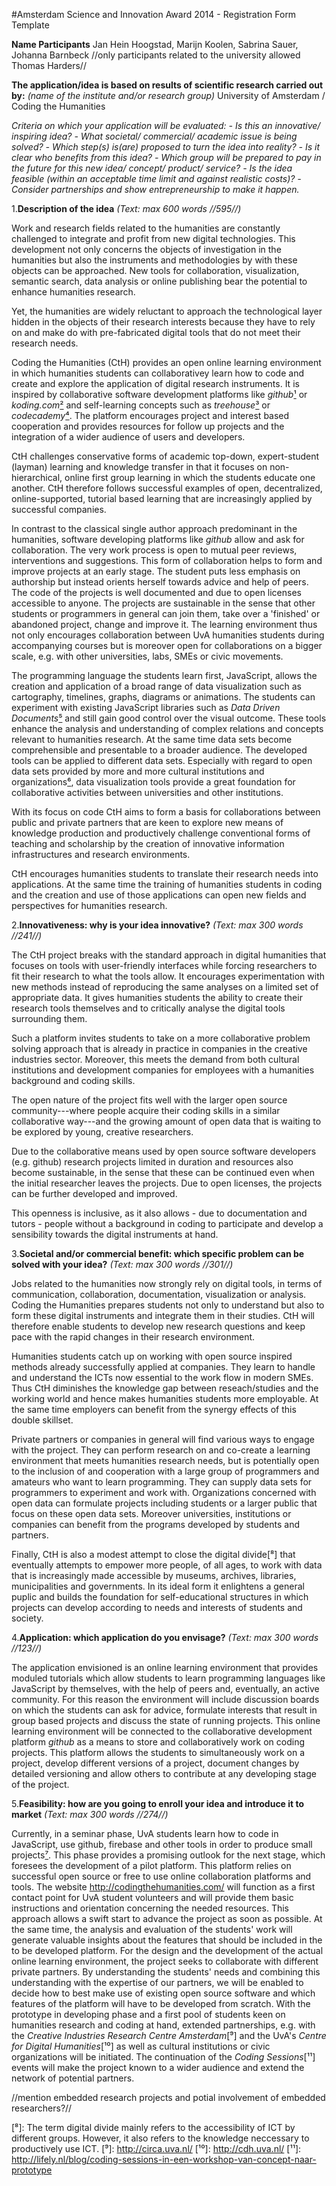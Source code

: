 #Amsterdam Science and Innovation Award 2014 - Registration Form Template

**Name Participants** 
Jan Hein Hoogstad, Marijn Koolen, Sabrina Sauer, Johanna Barnbeck //only participants related to the university allowed Thomas Harders//

**The application/idea is based on results of scientific research
carried out by:** *(name of the institute and/or research group)*
University of Amsterdam / Coding the Humanities

*Criteria on which your application will be evaluated:*
*- Is this an innovative/ inspiring idea?*
*- What societal/ commercial/ academic issue is being solved?*
*- Which step(s) is(are) proposed to turn the idea into reality?*
*- Is it clear who benefits from this idea?*
*- Which group will be prepared to pay in the future for this new idea/
concept/ product/ service?*
*- Is the idea feasible (within an acceptable time limit and against
realistic costs)?*
*- Consider partnerships and show entrepreneurship to make it happen.*


1.**Description of the idea**
*(Text: max 600 words //595//)*

Work and research fields related to the humanities are constantly challenged to integrate and profit from new digital technologies. This development not only concerns the objects of investigation in the humanities but also the instruments and methodologies by with these objects can be approached. New tools for collaboration, visualization, semantic search, data analysis or online publishing bear the potential to enhance humanities research.

Yet, the humanities are widely reluctant to approach the technological layer hidden in the objects of their research interests because they have to rely on and make do with pre-fabricated digital tools that do not meet their research needs. 

Coding the Humanities (CtH) provides an open online learning environment in which humanities students can collaborativey learn how to code and create and explore the application of digital research instruments. It is inspired by collaborative software development platforms like *github*[¹] or *koding.com*[²] and self-learning concepts such as *treehouse*[³] or *codecademy*[⁴]. The platform encourages project and interest based cooperation and provides resources for follow up projects and the integration of a wider audience of users and developers. 

CtH challenges conservative forms of academic top-down, expert-student (layman) learning and knowledge transfer in that it focuses on non-hierarchical, online first group learning in which the students educate one another. CtH therefore follows successful examples of open, decentralized, online-supported, tutorial based learning that are increasingly applied by successful companies.   

In contrast to the classical single author approach predominant in the humanities, software developing platforms like *github* allow and ask for collaboration. The very work process is open to mutual peer reviews, interventions and suggestions. This form of collaboration helps to form and improve projects at an early stage. The student puts less emphasis on authorship but instead orients herself towards advice and help of peers. The code of the projects is well documented and due to open licenses accessible to anyone. The projects are sustainable in the sense that other students or programmers in general can join them, take over a 'finished' or abandoned project, change and improve it. 
The learning environment thus not only encourages collaboration between UvA humanities students during accompanying courses but is moreover open for collaborations on a bigger scale, e.g. with other universities, labs, SMEs or civic movements.  

The programming language the students learn first, JavaScript, allows the creation and application of a broad range of data visualization such as cartography, timelines, graphs, diagrams or animations. The students can experiment with existing JavaScript libraries such as *Data Driven Documents*[⁵] and still gain good control over the visual outcome. These tools enhance the analysis and understanding of complex relations and concepts relevant to humanities research. At the same time data sets become comprehensible and presentable to a broader audience. The developed tools can be applied to different data sets. Especially with regard to open data sets provided by more and more cultural institutions and organizations[⁶], data visualization tools provide a great foundation for collaborative activities between universities and other institutions.

With its focus on code CtH aims to form a basis for collaborations between public and private partners that are keen to explore new means of knowledge production and productively challenge conventional forms of teaching and scholarship by the creation of innovative information infrastructures and research environments. 

CtH encourages humanities students to translate their research needs into applications. At the same time the training of humanities students in coding and the creation and use of those applications can open new fields and perspectives for humanities research.


2.**Innovativeness: why is your idea innovative?**
*(Text: max 300 words //241//)*

The CtH project breaks with the standard approach in digital humanities that focuses on tools with user-friendly interfaces while forcing researchers to fit their research to what the tools allow. It encourages experimentation with new methods instead of reproducing the same analyses on a limited set of appropriate data. It gives humanities students the ability to create their research tools themselves and to critically analyse the digital tools surrounding them.

Such a platform invites students to take on a more collaborative problem solving approach that is already in practice in companies in the creative industries sector. Moreover, this meets the demand from both cultural institutions and development companies for employees with a humanities background and coding skills. 

The open nature of the project fits well with the larger open source community---where people acquire their coding skills in a similar collaborative way---and the growing amount of open data that is waiting to be explored by young, creative researchers.

Due to the collaborative means used by open source software developers (e.g. github) research projects limited in duration and resources also become sustainable, in the sense that these can be continued even when the initial researcher leaves the projects. Due to open licenses, the projects can be further developed and improved.

This openness is inclusive, as it also allows - due to documentation and tutors - people without a background in coding to participate and develop a sensibility towards the digital instruments at hand.


3.**Societal and/or commercial benefit: which specific problem can be solved with your idea?** 
*(Text: max 300 words //301//)*      

Jobs related to the humanities now strongly rely on digital tools, in terms of communication, collaboration, documentation, visualization or analysis. Coding the Humanities prepares students not only to understand but also to form these digital instruments and integrate them in their studies. CtH will therefore enable students to develop new research questions and keep pace with the rapid changes in their research environment.  

Humanities students catch up on working with open source inspired methods already successfully applied at companies. They learn to handle and understand the ICTs now essential to the work flow in modern SMEs. Thus CtH diminishes the knowledge gap between reseach/studies and the working world and hence makes humanities students more employable. At the same time employers can benefit from the synergy effects of this double skillset. 

Private partners or companies in general will find various ways to engage with the project. They can perform research on and co-create a learning environment that meets humanities research needs, but is potentially open to the inclusion of and cooperation with a large group of programmers and amateurs who want to learn programming. They can supply data sets for programmers to experiment and work with. Organizations concerned with open data can formulate projects including students or a larger public that focus on these open data sets. Moreover universities, institutions or companies can benefit from the programs developed by students and partners.

Finally, CtH is also a modest attempt to close the digital divide[⁸] that eventually attempts to empower more people, of all ages, to work with data that is increasingly made accessible by museums, archives, libraries, municipalities and governments.  In its ideal form it enlightens a general puplic and builds the foundation for self-educational structures in which projects can develop according to needs and interests of students and society.


4.**Application: which application do you envisage?**
*(Text: max 300 words //123//)*

The application envisioned is an online learning environment that provides moduled tutorials which allow students to learn programming languages like JavaScript by themselves, with the help of peers and, eventually, an active community. For this reason the environment will include discussion boards on which the students can ask for advice, formulate interests that result in group based projects and discuss the state of running projects.
This online learning environment will be connected to the collaborative development platform *github* as a means to store and collaboratively work on coding projects. This platform allows the students to simultaneously work on a project, develop different versions of a project, document changes by detailed versioning and allow others to contribute at any developing stage of the project. 


5.**Feasibility: how are you going to enroll your idea and introduce it to market** *(Text: max 300 words //274//)*

Currently, in a seminar phase, UvA students learn how to code in JavaScript, use github, firebase and other tools in order to produce small projects[⁷]. This phase provides a promising outlook for the next stage, which foresees the development of a pilot platform. This platform relies on successful open source or free to use online collaboration platforms and tools. The website http://codingthehumanities.com/ will function as a first contact point for UvA student volunteers and will provide them basic instructions and orientation concerning the needed resources. 
This approach allows a swift start to advance the project as soon as possible. At the same time, the analysis and evaluation of the students' work will generate valuable insights about the features that should be included in the to be developed platform. For the design and the development of the actual online learning environment, the project seeks to collaborate with different private partners. By understanding the students' needs and combining this understanding with the expertise of our partners, we will be enabled to decide how to best make use of existing open source software and which features of the platform will have to be developed from scratch.
With the prototype in developing phase and a first pool of students keen on humanities research and coding at hand, extended partnerships, e.g. with the *Creative Industries Research Centre Amsterdam*[⁹] and the UvA's *Centre for Digital Humanities*[¹⁰]  as well as cultural institutions or civic organizations will be initiated. 
The continuation of the *Coding Sessions*[¹¹] events will make the project known to a wider audience and extend the network of potential partners.   

//mention embedded research projects and potial involvement of embedded researchers?//


[¹]: https://github.com/
[²]: https://koding.com/
[³]: http://teamtreehouse.com/
[⁴]: http://www.codecademy.com/
[⁵]: http://d3js.org/
[⁶]: http://www.opencultuurdata.nl/
[⁷]: http://ast.codingthehumanities.com/
[⁸]: The term digital divide mainly refers to the accessibility of ICT by different groups. However, it also refers to the knowledge neccessary to productively use ICT.
[⁹]: http://circa.uva.nl/ 
[¹⁰]: http://cdh.uva.nl/
[¹¹]: http://lifely.nl/blog/coding-sessions-in-een-workshop-van-concept-naar-prototype
